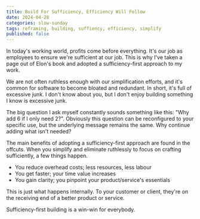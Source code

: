 ```yaml
---
title: Build For Sufficiency, Efficiency Will Follow
date: 2024-04-28
categories: slow-sunday
tags: reframing, building, suffiency, efficiency, simplify
published: false
---
```


In today's working world, profits come before everything. It's our job as employees to ensure we're sufficient at our job. This is why I've taken a page out of Elon's book and adopted a sufficiency-first approach to my work. 

We are not often ruthless enough with our simplification efforts, and it's common for software to become bloated and redundant. In short, it's full of excessive junk. I don't know about you, but I don't enjoy building something I know is excessive junk.

The big question I ask myself constantly sounds something like this: "Why add 6 if I only need 2?". Obviously this question can be reconfigured to your specific use, but the underlying message remains the same. Why continue adding what isn't needed?

The main benefits of adopting a sufficiency-first approach are found in the offcuts. When you simplify and eliminate ruthlessly to focus on crafting sufficiently, a few things happen.

- You reduce overhead costs; less resources, less labour
- You get faster; your time value increases
- You gain clarity; you pinpoint your product/service's essentials

This is just what happens internally. To your customer or client, they're on the receiving end of a better product or service.

Sufficiency-first building is a win-win for everybody.
